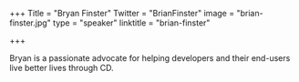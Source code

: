 +++
Title = "Bryan Finster"
Twitter = "BrianFinster"
image = "brian-finster.jpg"
type = "speaker"
linktitle = "brian-finster"

+++

Bryan is a passionate advocate for helping developers and their end-users live better lives through CD.